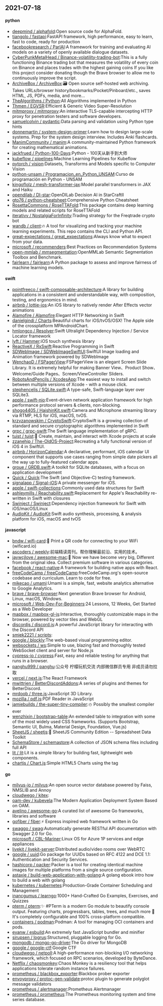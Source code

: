## 2021-07-18

#### python
* [deepmind / alphafold](https://github.com/deepmind/alphafold):Open source code for AlphaFold.
* [tiangolo / fastapi](https://github.com/tiangolo/fastapi):FastAPI framework, high performance, easy to learn, fast to code, ready for production
* [facebookresearch / ParlAI](https://github.com/facebookresearch/ParlAI):A framework for training and evaluating AI models on a variety of openly available dialogue datasets.
* [CyberPunkMetalHead / Binance-volatility-trading-bot](https://github.com/CyberPunkMetalHead/Binance-volatility-trading-bot):This is a fully functioning Binance trading bot that measures the volatility of every coin on Binance and places trades with the highest gaining coins If you like this project consider donating though the Brave browser to allow me to continuously improve the script.
* [ArchiveBox / ArchiveBox](https://github.com/ArchiveBox/ArchiveBox):🗃
Open source self-hosted web archiving. Takes URLs/browser history/bookmarks/Pocket/Pinboard/etc., saves HTML, JS, PDFs, media, and more...
* [TheAlgorithms / Python](https://github.com/TheAlgorithms/Python):All Algorithms implemented in Python
* [Thmen / EGVSR](https://github.com/Thmen/EGVSR):Efficient & Generic Video Super-Resolution
* [mitmproxy / mitmproxy](https://github.com/mitmproxy/mitmproxy):An interactive TLS-capable intercepting HTTP proxy for penetration testers and software developers.
* [samuelcolvin / pydantic](https://github.com/samuelcolvin/pydantic):Data parsing and validation using Python type hints
* [donnemartin / system-design-primer](https://github.com/donnemartin/system-design-primer):Learn how to design large-scale systems. Prep for the system design interview. Includes Anki flashcards.
* [ManimCommunity / manim](https://github.com/ManimCommunity/manim):A community-maintained Python framework for creating mathematical animations.
* [jackfrued / Python-100-Days](https://github.com/jackfrued/Python-100-Days):Python - 100天从新手到大师
* [kubeflow / pipelines](https://github.com/kubeflow/pipelines):Machine Learning Pipelines for Kubeflow
* [pytorch / vision](https://github.com/pytorch/vision):Datasets, Transforms and Models specific to Computer Vision
* [python-unsam / Programacion_en_Python_UNSAM](https://github.com/python-unsam/Programacion_en_Python_UNSAM):Curso de programación en Python - UNSAM
* [kingoflolz / mesh-transformer-jax](https://github.com/kingoflolz/mesh-transformer-jax):Model parallel transformers in JAX and Haiku
* [opendilab / DI-star](https://github.com/opendilab/DI-star):OpenDILab Decision AI in StarCraftII
* [gto76 / python-cheatsheet](https://github.com/gto76/python-cheatsheet):Comprehensive Python Cheatsheet
* [RosettaCommons / RoseTTAFold](https://github.com/RosettaCommons/RoseTTAFold):This package contains deep learning models and related scripts for RoseTTAFold
* [iterativv / NostalgiaForInfinity](https://github.com/iterativv/NostalgiaForInfinity):Trading strategy for the Freqtrade crypto bot
* [wandb / client](https://github.com/wandb/client):🔥
A tool for visualizing and tracking your machine learning experiments. This repo contains the CLI and Python API.
* [great-expectations / great_expectations](https://github.com/great-expectations/great_expectations):Always know what to expect from your data.
* [microsoft / recommenders](https://github.com/microsoft/recommenders):Best Practices on Recommendation Systems
* [open-mmlab / mmsegmentation](https://github.com/open-mmlab/mmsegmentation):OpenMMLab Semantic Segmentation Toolbox and Benchmark.
* [fairlearn / fairlearn](https://github.com/fairlearn/fairlearn):A Python package to assess and improve fairness of machine learning models.

#### swift
* [pointfreeco / swift-composable-architecture](https://github.com/pointfreeco/swift-composable-architecture):A library for building applications in a consistent and understandable way, with composition, testing, and ergonomics in mind.
* [airbnb / lottie-ios](https://github.com/airbnb/lottie-ios):An iOS library to natively render After Effects vector animations
* [Alamofire / Alamofire](https://github.com/Alamofire/Alamofire):Elegant HTTP Networking in Swift
* [danielgindi / Charts](https://github.com/danielgindi/Charts):Beautiful charts for iOS/tvOS/OSX! The Apple side of the crossplatform MPAndroidChart.
* [hmlongco / Resolver](https://github.com/hmlongco/Resolver):Swift Ultralight Dependency Injection / Service Locator framework
* [lyft / Hammer](https://github.com/lyft/Hammer):iOS touch synthesis library
* [ReactiveX / RxSwift](https://github.com/ReactiveX/RxSwift):Reactive Programming in Swift
* [SDWebImage / SDWebImageSwiftUI](https://github.com/SDWebImage/SDWebImageSwiftUI):SwiftUI Image loading and Animation framework powered by SDWebImage
* [WenchaoD / FSPagerView](https://github.com/WenchaoD/FSPagerView):FSPagerView is an elegant Screen Slide Library. It is extremely helpful for making Banner View、Product Show、Welcome/Guide Pages、Screen/ViewController Sliders.
* [RobotsAndPencils / XcodesApp](https://github.com/RobotsAndPencils/XcodesApp):The easiest way to install and switch between multiple versions of Xcode - with a mouse click.
* [stephencelis / SQLite.swift](https://github.com/stephencelis/SQLite.swift):A type-safe, Swift-language layer over SQLite3.
* [apple / swift-nio](https://github.com/apple/swift-nio):Event-driven network application framework for high performance protocol servers & clients, non-blocking.
* [shogo4405 / HaishinKit.swift](https://github.com/shogo4405/HaishinKit.swift):Camera and Microphone streaming library via RTMP, HLS for iOS, macOS, tvOS.
* [krzyzanowskim / CryptoSwift](https://github.com/krzyzanowskim/CryptoSwift):CryptoSwift is a growing collection of standard and secure cryptographic algorithms implemented in Swift
* [grpc / grpc-swift](https://github.com/grpc/grpc-swift):The Swift language implementation of gRPC.
* [tuist / tuist](https://github.com/tuist/tuist):🚀
Create, maintain, and interact with Xcode projects at scale
* [zzanehip / The-OldOS-Project](https://github.com/zzanehip/The-OldOS-Project):Recreating a fully functional version of iOS 4 in SwiftUI.
* [airbnb / HorizonCalendar](https://github.com/airbnb/HorizonCalendar):A declarative, performant, iOS calendar UI component that supports use cases ranging from simple date pickers all the way up to fully-featured calendar apps.
* [groue / GRDB.swift](https://github.com/groue/GRDB.swift):A toolkit for SQLite databases, with a focus on application development
* [Quick / Quick](https://github.com/Quick/Quick):The Swift (and Objective-C) testing framework.
* [signalapp / Signal-iOS](https://github.com/signalapp/Signal-iOS):A private messenger for iOS.
* [apple / swift-collections](https://github.com/apple/swift-collections):Commonly used data structures for Swift
* [ashleymills / Reachability.swift](https://github.com/ashleymills/Reachability.swift):Replacement for Apple's Reachability re-written in Swift with closures
* [Swinject / Swinject](https://github.com/Swinject/Swinject):Dependency injection framework for Swift with iOS/macOS/Linux
* [AudioKit / AudioKit](https://github.com/AudioKit/AudioKit):Swift audio synthesis, processing, & analysis platform for iOS, macOS and tvOS

#### javascript
* [bndw / wifi-card](https://github.com/bndw/wifi-card):📶
Print a QR code for connecting to your WiFi (wificard.io)
* [ascoders / weekly](https://github.com/ascoders/weekly):前端精读周刊。帮你理解最前沿、实用的技术。
* [jaywcjlove / awesome-mac](https://github.com/jaywcjlove/awesome-mac): Now we have become very big, Different from the original idea. Collect premium software in various categories.
* [facebook / react-native](https://github.com/facebook/react-native):A framework for building native apps with React.
* [freeCodeCamp / freeCodeCamp](https://github.com/freeCodeCamp/freeCodeCamp):freeCodeCamp.org's open-source codebase and curriculum. Learn to code for free.
* [mikecao / umami](https://github.com/mikecao/umami):Umami is a simple, fast, website analytics alternative to Google Analytics.
* [brave / brave-browser](https://github.com/brave/brave-browser):Next generation Brave browser for Android, Linux, macOS, Windows.
* [microsoft / Web-Dev-For-Beginners](https://github.com/microsoft/Web-Dev-For-Beginners):24 Lessons, 12 Weeks, Get Started as a Web Developer
* [mapbox / mapbox-gl-js](https://github.com/mapbox/mapbox-gl-js):Interactive, thoroughly customizable maps in the browser, powered by vector tiles and WebGL
* [discordjs / discord.js](https://github.com/discordjs/discord.js):A powerful JavaScript library for interacting with the Discord API
* [smiek2221 / scripts](https://github.com/smiek2221/scripts):
* [google / blockly](https://github.com/google/blockly):The web-based visual programming editor.
* [websockets / ws](https://github.com/websockets/ws):Simple to use, blazing fast and thoroughly tested WebSocket client and server for Node.js
* [cypress-io / cypress](https://github.com/cypress-io/cypress):Fast, easy and reliable testing for anything that runs in a browser.
* [panghu999 / panghu](https://github.com/panghu999/panghu):公众号 柠檬玩机交流 内部微信群员专用 非成员请勿拉取
* [vercel / next.js](https://github.com/vercel/next.js):The React Framework
* [mwittrien / BetterDiscordAddons](https://github.com/mwittrien/BetterDiscordAddons):A series of plugins and themes for BetterDiscord.
* [mrdoob / three.js](https://github.com/mrdoob/three.js):JavaScript 3D Library.
* [mozilla / pdf.js](https://github.com/mozilla/pdf.js):PDF Reader in JavaScript
* [jamiebuilds / the-super-tiny-compiler](https://github.com/jamiebuilds/the-super-tiny-compiler):⛄
Possibly the smallest compiler ever
* [wenzhixin / bootstrap-table](https://github.com/wenzhixin/bootstrap-table):An extended table to integration with some of the most widely used CSS frameworks. (Supports Bootstrap, Semantic UI, Bulma, Material Design, Foundation, Vue.js)
* [SheetJS / sheetjs](https://github.com/SheetJS/sheetjs):📗
SheetJS Community Edition -- Spreadsheet Data Toolkit
* [SchemaStore / schemastore](https://github.com/SchemaStore/schemastore):A collection of JSON schema files including full API
* [lit / lit](https://github.com/lit/lit):Lit is a simple library for building fast, lightweight web components.
* [chartjs / Chart.js](https://github.com/chartjs/Chart.js):Simple HTML5 Charts using the <canvas> tag

#### go
* [milvus-io / milvus](https://github.com/milvus-io/milvus):An open source vector database powered by Faiss, NMSLIB and Annoy
* [cloudwego / kitex](https://github.com/cloudwego/kitex):
* [oam-dev / kubevela](https://github.com/oam-dev/kubevela):The Modern Application Deployment System Based on OAM.
* [avelino / awesome-go](https://github.com/avelino/awesome-go):A curated list of awesome Go frameworks, libraries and software
* [gofiber / fiber](https://github.com/gofiber/fiber):⚡️
Express inspired web framework written in Go
* [swaggo / swag](https://github.com/swaggo/swag):Automatically generate RESTful API documentation with Swagger 2.0 for Go.
* [microsoft / CBL-Mariner](https://github.com/microsoft/CBL-Mariner):Linux OS for Azure 1P services and edge appliances
* [livekit / livekit-server](https://github.com/livekit/livekit-server):Distributed audio/video rooms over WebRTC
* [google / uuid](https://github.com/google/uuid):Go package for UUIDs based on RFC 4122 and DCE 1.1: Authentication and Security Services.
* [hashicorp / packer](https://github.com/hashicorp/packer):Packer is a tool for creating identical machine images for multiple platforms from a single source configuration.
* [astaxie / build-web-application-with-golang](https://github.com/astaxie/build-web-application-with-golang):A golang ebook intro how to build a web with golang
* [kubernetes / kubernetes](https://github.com/kubernetes/kubernetes):Production-Grade Container Scheduling and Management
* [inancgumus / learngo](https://github.com/inancgumus/learngo):1000+ Hand-Crafted Go Examples, Exercises, and Quizzes
* [pterm / pterm](https://github.com/pterm/pterm):✨
#PTerm is a modern Go module to beautify console output. Featuring charts, progressbars, tables, trees, and much more
🚀
It's completely configurable and 100% cross-platform compatible.
* [containers / podman](https://github.com/containers/podman):Podman: A tool for managing OCI containers and pods.
* [evanw / esbuild](https://github.com/evanw/esbuild):An extremely fast JavaScript bundler and minifier
* [sirupsen / logrus](https://github.com/sirupsen/logrus):Structured, pluggable logging for Go.
* [mongodb / mongo-go-driver](https://github.com/mongodb/mongo-go-driver):The Go driver for MongoDB
* [google / google-ctf](https://github.com/google/google-ctf):Google CTF
* [cloudwego / netpoll](https://github.com/cloudwego/netpoll):A high-performance non-blocking I/O networking framework, which focused on RPC scenarios, developed by ByteDance.
* [Netflix / chaosmonkey](https://github.com/Netflix/chaosmonkey):Chaos Monkey is a resiliency tool that helps applications tolerate random instance failures.
* [prometheus / blackbox_exporter](https://github.com/prometheus/blackbox_exporter):Blackbox prober exporter
* [envoyproxy / protoc-gen-validate](https://github.com/envoyproxy/protoc-gen-validate):protoc plugin to generate polyglot message validators
* [prometheus / alertmanager](https://github.com/prometheus/alertmanager):Prometheus Alertmanager
* [prometheus / prometheus](https://github.com/prometheus/prometheus):The Prometheus monitoring system and time series database.
